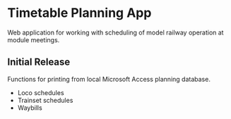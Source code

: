 # Timetable Planning App
Web application for working with scheduling of model railway operation at module meetings.
## Initial Release
Functions for printing from local Microsoft Access planning database.
- Loco schedules
- Trainset schedules
- Waybills